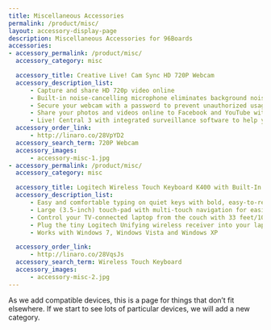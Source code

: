 ```yaml
---
title: Miscellaneous Accessories
permalink: /product/misc/
layout: accessory-display-page
description: Miscellaneous Accessories for 96Boards
accessories:
- accessory_permalink: /product/misc/
  accessory_category: misc

  accessory_title: Creative Live! Cam Sync HD 720P Webcam
  accessory_description_list:
      - Capture and share HD 720p video online
      - Built-in noise-cancelling microphone eliminates background noise for clearer voice chats
      - Secure your webcam with a password to prevent unauthorized usage
      - Share your photos and videos online to Facebook and YouTube with a single click
      - Live! Central 3 with integrated surveillance software to help you monitor your home, kids and business remotely from your mobile phone and PC
  accessory_order_link:
      - http://linaro.co/28VpYD2
  accessory_search_term: 720P Webcam
  accessory_images:
      - accessory-misc-1.jpg
- accessory_permalink: /product/misc/
  accessory_category: misc

  accessory_title: Logitech Wireless Touch Keyboard K400 with Built-In Multi-Touch Touchpad, Black
  accessory_description_list:
      - Easy and comfortable typing on quiet keys with bold, easy-to-read characters
      - Large (3.5-inch) touch-pad with multi-touch navigation for easier web browsing
      - Control your TV-connected laptop from the couch with 33 feet/10 meter wireless range
      - Plug the tiny Logitech Unifying wireless receiver into your laptop and start surfing the web
      - Works with Windows 7, Windows Vista and Windows XP

  accessory_order_link:
      - http://linaro.co/28VqsJs
  accessory_search_term: Wireless Touch Keyboard
  accessory_images:
      - accessory-misc-2.jpg
---
```

As we add compatible devices, this is a page for things that don’t fit elsewhere. If we start to see lots of particular devices, we will add a new category.
